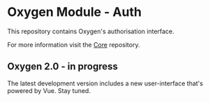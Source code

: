 # Oxygen Module - Auth

This repository contains Oxygen's authorisation interface.

For more information visit the [Core](https://github.com/oxygen-cms/core) repository.

## Oxygen 2.0 - in progress

The latest development version includes a new user-interface that's powered by Vue. Stay tuned.